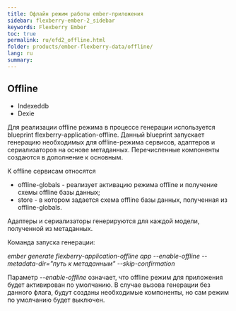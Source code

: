 ```yaml
---
title: Офлайн режим работы ember-приложения
sidebar: flexberry-ember-2_sidebar
keywords: Flexberry Ember
toc: true
permalink: ru/efd2_offline.html
folder: products/ember-flexberry-data/offline/
lang: ru
summary: 
---
```


## Offline

* Indexeddb
* Dexie

<p>Для реализации offline режима в процессе генерации используется blueprint flexberry-application-offline. Данный blueprint запускает генерацию необходимых для offline-режима сервисов, адаптеров и сериализаторов на основе метаданных. Перечисленные компоненты создаются в дополнение к основным.</p>
<p>К offline сервисам относятся</p>
<ul>
<li>offline-globals - реализует активацию режима offline и получение схемы offline базы данных;</li>
<li>store - в котором задается схема offline базы данных, полученная из offline-globals.</li>
</ul>
<p>Адаптеры и сериализаторы генерируются для каждой модели, полученной из метаданных.</p>
<p>Команда запуска генерации:</p>
<p style="text-align: left;"><em>ember generate flexberry-application-offline app --enable-offline --metadata-dir="путь к метаданным" --skip-confirmation</em></p>
<p>Параметр <em>--enable-offline</em> означает, что offline режим для приложения будет активирован по умолчанию. В случае вызова генерации без данного флага, будут созданы необходимые компоненты, но сам режим по умолчанию будет выключен.</p>
